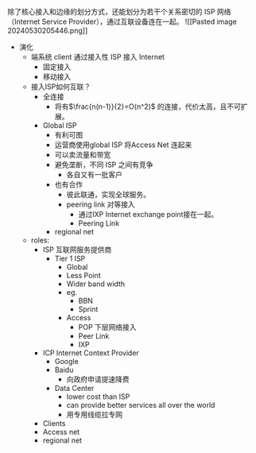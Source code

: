 除了核心接入和边缘的划分方式，还能划分为若干个关系密切的 ISP 网络 （Internet Service Provider），通过互联设备连在一起。
![[Pasted image 20240530205446.png]]
- 演化
	- 端系统 client 通过接入性 ISP 接入 Internet
		- 固定接入
		- 移动接入
	- 接入ISP如何互联？
		- 全连接
			- 将有$\frac{n(n-1)}{2}=O(n^2)$ 的连接，代价太高，且不可扩展。
		- Global ISP
			- 有利可图
			- 运营商使用global ISP 将Access Net 连起来
			- 可以卖流量和带宽
			- 避免垄断，不同 ISP 之间有竞争
				- 各自又有一批客户
			- 也有合作
				- 彼此联通，实现全球服务。
				- peering link 对等接入
					- 通过IXP Internet exchange point接在一起。
					- Peering Link
			- regional net
	- roles:
		- ISP 互联网服务提供商
			- Tier 1 ISP
				- Global
				- Less Point
				- Wider band width
				- eg.
					- BBN
					- Sprint
				- Access
					- POP 下层网络接入
					- Peer Link
					- IXP
		- ICP Internet Context Provider
			- Google
			- Baidu
				- 向政府申请提速降费
			- Data Center
				- lower cost than ISP
				- can provide better services all over the world 
				- 用专用线缆拉专网
		- Clients
		- Access net
		- regional net